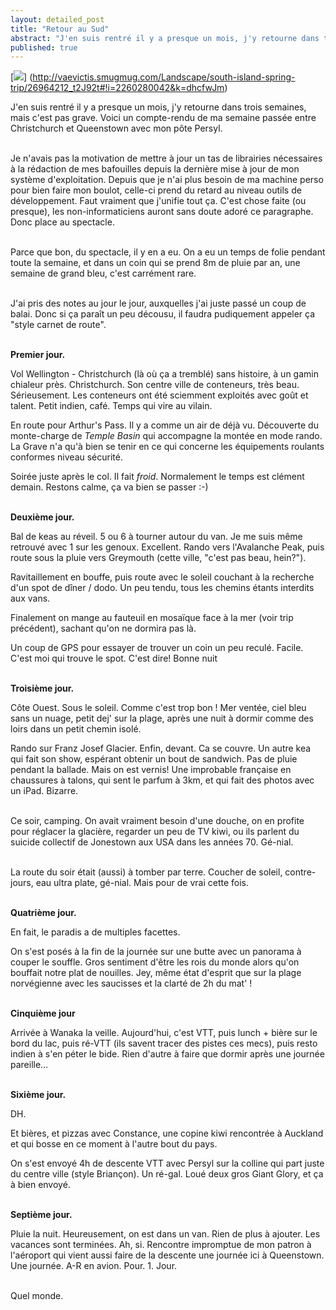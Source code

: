 ```yaml
---
layout: detailed_post
title: "Retour au Sud"
abstract: "J'en suis rentré il y a presque un mois, j'y retourne dans trois semaines, mais c'est pas grave. Voici un compte-rendu de ma semaine passée entre Christchurch et Queenstown avec mon pôte Persyl."
published: true
---
```


[<img src="http://vaevictis.smugmug.com/Landscape/south-island-spring-trip/i-dhcfwJm/2/S/YOM_8319-S.jpg">] (http://vaevictis.smugmug.com/Landscape/south-island-spring-trip/26964212_t2J92t#!i=2260280042&k=dhcfwJm)

J'en suis rentré il y a presque un mois, j'y retourne dans trois semaines, mais c'est pas grave. Voici un compte-rendu de ma semaine passée entre Christchurch et Queenstown avec mon pôte Persyl.
<br />
<br />

Je n'avais pas la motivation de mettre à jour un tas de librairies nécessaires à la rédaction de mes bafouilles depuis la dernière mise à jour de mon système d'exploitation. Depuis que je n'ai plus besoin de ma machine perso pour bien faire mon boulot, celle-ci prend du retard au niveau outils de développement. Faut vraiment que j'unifie tout ça.
C'est chose faite (ou presque), les non-informaticiens auront sans doute adoré ce paragraphe. Donc place au spectacle.
<br />
<br />

Parce que bon, du spectacle, il y en a eu. On a eu un temps de folie pendant toute la semaine, et dans un coin qui se prend 8m de pluie par an, une semaine de grand bleu, c'est carrément rare.
<br />
<br />

J'ai pris des notes au jour le jour, auxquelles j'ai juste passé un coup de balai. Donc si ça paraît un peu décousu, il faudra pudiquement appeler ça "style carnet de route".
<br />
<br />

**Premier jour.**

Vol Wellington - Christchurch (là où ça a tremblé) sans histoire, à un gamin chialeur près. Christchurch. Son centre ville de conteneurs, très beau. Sérieusement. Les conteneurs ont été sciemment exploités avec goût et talent. Petit indien, café. Temps qui vire au vilain.

En route pour Arthur's Pass. Il y a comme un air de déjà vu. Découverte du monte-charge de _Temple Basin_ qui accompagne la montée en mode rando. La Grave n'a qu'à bien se tenir en ce qui concerne les équipements roulants conformes niveau sécurité.

Soirée juste après le col. Il fait _froid_. Normalement le temps est clément demain. Restons calme, ça va bien se passer :-)
<br />
<br />

**Deuxième  jour.**

Bal de keas au réveil. 5 ou 6 à tourner autour du van. Je me suis même retrouvé avec 1 sur les genoux. Excellent. Rando vers l'Avalanche Peak, puis route sous la pluie vers Greymouth (cette ville, "c'est pas beau, hein?").

Ravitaillement en bouffe, puis route avec le soleil couchant à la recherche d'un spot de dîner / dodo. Un peu tendu, tous les chemins étants interdits aux vans.

Finalement on mange au fauteuil en mosaïque face à la mer (voir trip précédent), sachant qu'on ne dormira pas là.

Un coup de GPS pour essayer de trouver un coin un peu reculé. Facile. C'est moi qui trouve le spot. C'est dire!
Bonne nuit
<br />
<br />

**Troisième jour.**

Côte Ouest. Sous le soleil. Comme c'est trop bon ! Mer ventée, ciel bleu sans un nuage, petit dej' sur la plage, après une nuit à dormir comme des loirs dans un petit chemin isolé.

Rando sur Franz Josef Glacier. Enfin, devant. Ca se couvre. Un autre kea qui fait son show, espérant obtenir un bout de sandwich. Pas de pluie pendant la ballade. Mais on est vernis! Une improbable française en chaussures à talons, qui sent le parfum à 3km, et qui fait des photos avec un iPad. Bizarre.
<br />
<br />

Ce soir, camping. On avait vraiment besoin d'une douche, on en profite pour réglacer la glacière, regarder un peu de TV kiwi, ou ils parlent du suicide collectif de Jonestown aux USA dans les années 70. Gé-nial.
<br />
<br />

La route du soir était (aussi) à tomber par terre. Coucher de soleil, contre-jours, eau ultra plate, gé-nial. Mais pour de vrai cette fois. 
<br />
<br />

**Quatrième jour.**

En fait, le paradis a de multiples facettes.

On s'est posés à la fin de la journée sur une butte avec un panorama à couper le souffle. Gros sentiment d'être les rois du monde alors qu'on bouffait notre plat de nouilles. Jey, même état d'esprit que sur la plage norvégienne avec les saucisses et la clarté de 2h du mat' !
<br />
<br />

**Cinquième jour**

Arrivée à Wanaka la veille. Aujourd'hui, c'est VTT, puis lunch + bière sur le bord du lac, puis ré-VTT (ils savent tracer des pistes ces mecs), puis resto indien à s'en péter le bide. Rien d'autre à faire que dormir après une journée pareille...
<br />
<br />

**Sixième jour.**

DH.

Et bières, et pizzas avec Constance, une copine kiwi rencontrée à Auckland et qui bosse en ce moment à l'autre bout du pays.

On s'est envoyé 4h de descente VTT avec Persyl sur la colline qui part juste du centre ville (style Briançon). Un ré-gal. Loué deux gros Giant Glory, et ça à bien envoyé.
<br />
<br />

**Septième jour.**

Pluie la nuit. Heureusement, on est dans un van. Rien de plus à ajouter. Les vacances sont terminées.
Ah, si. Rencontre impromptue de mon patron à l'aéroport qui vient aussi faire de la descente une journée ici à Queenstown. Une journée. A-R en avion. Pour. 1. Jour.
<br />
<br />

Quel monde.
